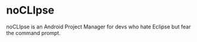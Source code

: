 noCLIpse
========

noCLIpse is an Android Project Manager for devs who hate Eclipse but fear the command prompt.